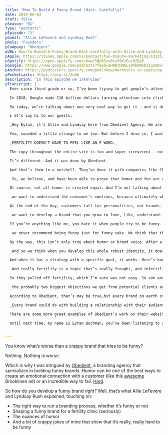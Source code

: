 ```yaml
---
title: "How To Build A Funny Brand (Hint: Carefully)"
date: 2019-06-03
draft: false
pSeason: "01"
type: "podcasts"
pEpisode: "2"
pGuest: "Allie LeFevere and Lyndsay Rush"
pRole: "Founders"
pCompany: "Obedient"
pURL: How-To-Build-A-Funny-Brand-Hint-Carefully-with-Allie-and-Lyndsay-from-Obedient-E--16-e47gig
pApple: https://itunes.apple.com/us/podcast/two-minute-marketing/id1353391360?mt=2
pSpotify: https://open.spotify.com/show/5Bp8Szu8tuS9KzEuzUZDpE
pGoogle: https://www.google.com/podcasts?feed=aHR0cHM6Ly9hbmNob3IuZm0vcy8yOWI1NTgwL3BvZGNhc3QvcnNz
pAnchor: https://podcasters.spotify.com/pod/show/marketers-in-capes/episodes/How-To-Build-A-Funny-Brand-Hint-Carefully-with-Allie-and-Lyndsay-from-Obedient-E--16-e47gig
pPocketcasts: https://pca.st/2w56
description: "In this episode we interview"  
pTranscript: |
  Ever since third grade or so, I’ve been trying to get people’s attention. And now, professionally, I get paid to do it. Because essentially everything about marketing is about getting attention from the right person at the right time. I’m obviously not the only person doing it, right?

  In 2018, Google made 116 billion dollars turning attention into clicks with adwords.

  So today, we’re talking about one very cool way to get it – and it doesn’t involve running calling the teacher fat. My name is Eytan Buchman, you’re vaguely paying attention to Marketers in Capes, and today, we’re talking to Allie and Lyndsay from Obedient Agency, a Chicago branding agency with a twist for getting the right attention.

  L et’s say hi to our guests:

  _Hey Eytan, it’s Allie and Lyndsay here from Obedient Agency. We are a branding agency that uses fun and humor to get brands attention._

  Yea, sounded a little strange to me too. But before I dive in, I want to read you the copy from a brand that Obedient worked on cause I think it’s just such a great example. It’s called Concev and it’s a fertility clinic. Yea, fertility. And their homepage starts with:

  _FERTILITY DOESN’T HAVE TO FEEL LIKE AN F WORD._

  The copy throughout the entire site is fun and super irreverent – not what you would expect. The newsletter signup copy? “LET’S CONCĒV TOGETHER.” and later they brag about “enjoying the baby planning as much as you enjoy the babymaking”

  It’s different. And it was done by Obedient.

  And that’s them in a nutshell. They’ve done it with companies like Chick-a-fill and Lee Jeans…and they’re good. So yhy humor?

  _So, we believe, and have been able to prove that humor and fun are absolute creative powerhouses. They can really just do a ton of heavy lifting creatively. And for the roles that humor plays, that we turn to time and time again, is that fun and humor are differentiating. So, they will get your brand attention in a very saturated marketplace. They are delightful, which will create a positive consumer experience. They’re impactful, which will motivate consumer behavior and create the results that you want. And they are compelling, meaning that it continues the consumer engagement, it expands brand awareness, it retains clients._

  Of course, not all humor is created equal. And I’m not talking about the difference between a fart joke and The Merchant of Venice (and yes, I had to look of which Shakespeare plays were comedies).

  _we want to understand the consumer’s emotions, because ultimately what we’re trying to do is elicit a response, and evoke an emotion in your consumer and in your audience. And so that’s when we start to build out your personality. And we’re starting to understand what are the tones and tactics? What are the different shades of humor? The different fun-centeric devices that we can deploy to really cultivate an audience response? Because obviously a sarcastic tone will elicit a different response than a very silly tone will elicit. And a pun will elicit a different response than a really catchy one-liner. So, we, based off of how an audience needs to feel, that’s when we start building out what is your humor identity, what’s this personality going to be?_

  At the end of the day, customers fall for personalities, not brands. You don’t love Game of Thrones, you certainly don’t love the last season, but when you do, you love the characters. Same thing with modern media outlets; you love the Thomas Friedmans or the Anderson Coopers, not the New York Times or CNN. As Lyndsay says:

  _we want to develop a brand that you grow to love, like, understand. Which is why having a really strong personality is so important._

  If you’re anything like me, you hate it when people try to be funny. And if you’re anything like my friends, you hate it when I try to be funny. And, surprisingly for a humor-based branding agency, so does Obedient.

  _we never recommend being funny just for funny sake. We think that there has to be a killer strong strategy embedded into it, and that’s sort of back to the audience tone and the emotions that certain shades of humor elicit. We think that is just so key. Maybe your audience does want you to be goofy, because they want to relax and they want to really be entertained. If that will drive your brand message and brand objective forward, great. but that is not right for everyone._

  By the way, this isn’t only true about humor or brand voice. After a lot of trial and error, I learned that implementing random marketing case studies you come across online are doomed to fail if they aren’t related to your core strategy.

  _And so we think when you develop this whole robust identity, it doesn’t come off as we’re just trying to throw in this pop culture joke. Or, we’re just trying to be funny for the heck of it. You know that it is driven by a goal, and targeted to an exact audience._

  And when it has a strategy with a specific goal, it works. Here’s how it played out with Concev:

  _And really fertility is a topic that’s really fraught, and infertility of course is fraught with emotions and negativity and shame, and just a lot of complex things. And so you would at first be thinking how can we make this lighthearted? But Conceive, our client, really wanted to humanize this whole topic and break down the barriers, and have an engaging experience. And speak to her audience is a conversational very refreshing tone. And it has worked wonders. It has really brought in an audience for her._

  So they pulled off fertility, which I’m sure was not easy. So can anything be funny? Should it be?

  _the probably two biggest objections we get from potential clients are, “There’s nothing funny about my industry or my offering,” and, “I want to be taken seriously as an expert.”_

  According to Obedient, that’s may be true…but every brand on earth still needs to form a connection. And that’s where humor can help.

  _Every brand could do with building a relationship with their audience that is more connected, that is more relatable, that people get, that they feel like speaks to them and resonates with them. And that’s the power of creating something that is different and memorable and unique and compelling. And the lightheartedness of it allows your audience to feel a bit disarmed in a really good, healthy way. And allows your message to land more explicitly and directly with your audience._

  There are some more great examples of Obedient’s work on their website at obediantagency.com but I will leave you with one glaring red caveat. There’s nothing more cringe-worthy than a brand that tries to be funny and falls on their face. Don’t be that brand. Allie also gave a great summary on how their actual branding process that’s relevant to any company, funny or not – you can find that at the link in the show notes below.

  Until next time, my name is Eytan Buchman, you’ve been listening to some superhero marketers on marketers in capes, and i’m going to slowly faaaaade away.


---
```


You know what’s worse than a crappy brand that tries to be funny?

Nothing. Nothing is worse.

Which is why I was intrigued by [Obedient](https://www.obedientagency.com/), a branding agency that specializes in building funny brands. Humor can be one of the best ways to create an emotional connection with a customer (like this [awesome](https://www.mediapost.com/publications/article/310418/brooklinen-intern-sends-email-promotion-by-mistake.html) Brooklinen ad) or an incredible way to fail. [Hard](https://www.huffpost.com/entry/ihop-tweet-breast-joke_n_56249e61e4b08589ef47eacb).

So how do you develop a funny brand _right?_ Well, that’s what Allie LeFevere and Lyndsay Rush explained, touching on:

  * The right way to run a branding process, whether it’s funny or not
  * Shaping a funny brand for a fertility clinic (seriously)
  * The nuances of humor
  * And a lot of crappy jokes of mine that show that it’s really, really hard to be funny